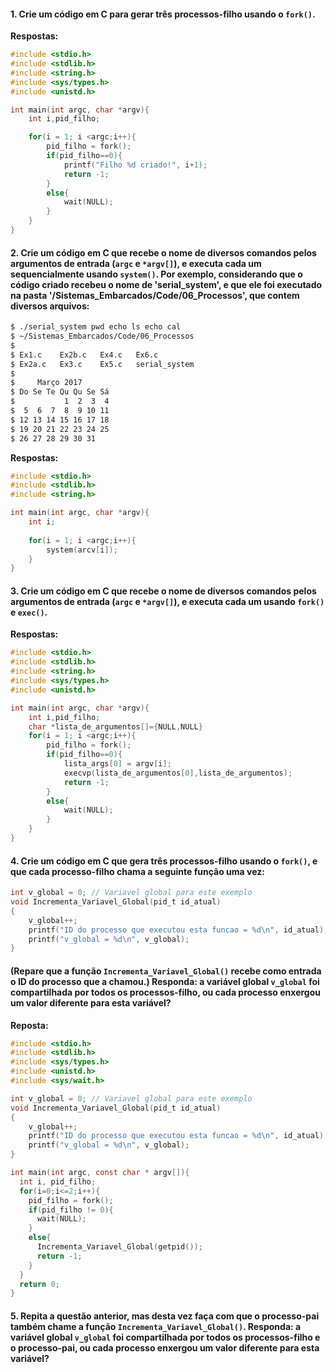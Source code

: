 #### 1. Crie um código em C para gerar três processos-filho usando o `fork()`.

**Respostas:**

```C
#include <stdio.h>
#include <stdlib.h>
#include <string.h>
#include <sys/types.h>
#include <unistd.h>

int main(int argc, char *argv){
	int i,pid_filho;

	for(i = 1; i <argc;i++){
		pid_filho = fork();
		if(pid_filho==0){
			printf("Filho %d criado!", i+1);
			return -1;
		}
		else{
			wait(NULL);
		}
	}
}

```


#### 2. Crie um código em C que recebe o nome de diversos comandos pelos argumentos de entrada (`argc` e `*argv[]`), e executa cada um sequencialmente usando `system()`. Por exemplo, considerando que o código criado recebeu o nome de 'serial_system', e que ele foi executado na pasta '/Sistemas_Embarcados/Code/06_Processos', que contem diversos arquivos:

```bash
$ ./serial_system pwd echo ls echo cal
$ ~/Sistemas_Embarcados/Code/06_Processos
$
$ Ex1.c    Ex2b.c   Ex4.c   Ex6.c
$ Ex2a.c   Ex3.c    Ex5.c   serial_system
$
$     Março 2017
$ Do Se Te Qu Qu Se Sá
$           1  2  3  4
$  5  6  7  8  9 10 11
$ 12 13 14 15 16 17 18
$ 19 20 21 22 23 24 25
$ 26 27 28 29 30 31
```

**Respostas:**

```C
#include <stdio.h>
#include <stdlib.h>
#include <string.h>

int main(int argc, char *argv){
	int i;
	
	for(i = 1; i <argc;i++){
		system(arcv[i]);
	}
}

```

#### 3. Crie um código em C que recebe o nome de diversos comandos pelos argumentos de entrada (`argc` e `*argv[]`), e executa cada um usando `fork()` e `exec()`.


**Respostas:**

```C
#include <stdio.h>
#include <stdlib.h>
#include <string.h>
#include <sys/types.h>
#include <unistd.h>

int main(int argc, char *argv){
	int i,pid_filho;
	char *lista_de_argumentos[]={NULL,NULL}
	for(i = 1; i <argc;i++){
		pid_filho = fork();
		if(pid_filho==0){
			lista_args[0] = argv[i];
			execvp(lista_de_argumentos[0],lista_de_argumentos);
			return -1;
		}
		else{
			wait(NULL);
		}
	}
}

```

#### 4. Crie um código em C que gera três processos-filho usando o `fork()`, e que cada processo-filho chama a seguinte função uma vez:

```C
int v_global = 0; // Variavel global para este exemplo
void Incrementa_Variavel_Global(pid_t id_atual)
{
	v_global++;
	printf("ID do processo que executou esta funcao = %d\n", id_atual);
	printf("v_global = %d\n", v_global);
}
```

#### (Repare que a função `Incrementa_Variavel_Global()` recebe como entrada o ID do processo que a chamou.) Responda: a variável global `v_global` foi compartilhada por todos os processos-filho, ou cada processo enxergou um valor diferente para esta variável?

**Reposta:**
```C
#include <stdio.h>
#include <stdlib.h>
#include <sys/types.h>
#include <unistd.h>
#include <sys/wait.h>

int v_global = 0; // Variavel global para este exemplo
void Incrementa_Variavel_Global(pid_t id_atual)
{
	v_global++;
	printf("ID do processo que executou esta funcao = %d\n", id_atual);
	printf("v_global = %d\n", v_global);
}

int main(int argc, const char * argv[]){
  int i, pid_filho;
  for(i=0;i<=2;i++){
    pid_filho = fork();
    if(pid_filho != 0){
      wait(NULL);
    }
    else{
      Incrementa_Variavel_Global(getpid());
      return -1;
    }
  }
  return 0;
}
```

#### 5. Repita a questão anterior, mas desta vez faça com que o processo-pai também chame a função `Incrementa_Variavel_Global()`. Responda: a variável global `v_global` foi compartilhada por todos os processos-filho e o processo-pai, ou cada processo enxergou um valor diferente para esta variável?
